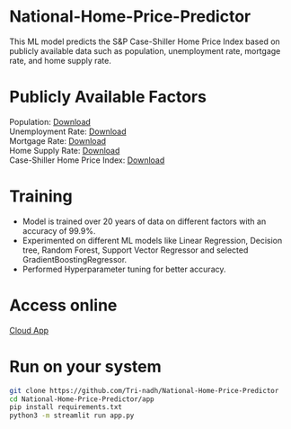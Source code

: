 # National-Home-Price-Predictor
This ML model predicts the S&P Case-Shiller Home Price Index based on publicly available data such as population, unemployment rate, mortgage rate, and home supply rate.

# Publicly Available Factors
Population: [Download](https://fred.stlouisfed.org/series/POPTHM) <br/>
Unemployment Rate: [Download](https://fred.stlouisfed.org/series/UNRATE) <br/>
Mortgage Rate: [Download](https://fred.stlouisfed.org/series/MORTGAGE30US) <br/>
Home Supply Rate: [Download](https://fred.stlouisfed.org/series/MSACSR) <br/>
Case-Shiller Home Price Index: [Download](https://fred.stlouisfed.org/series/CSUSHPISA) <br/>


# Training
- Model is trained over 20 years of data on different factors with an accuracy of 99.9%.
- Experimented on different ML models like Linear Regression, Decision tree, Random Forest, Support Vector Regressor and selected GradientBoostingRegressor.
- Performed Hyperparameter tuning for better accuracy.

# Access online
[Cloud App](https://home-price-predictor.streamlit.app/)
# Run on your system
```bash
git clone https://github.com/Tri-nadh/National-Home-Price-Predictor
cd National-Home-Price-Predictor/app
pip install requirements.txt
python3 -m streamlit run app.py
```

